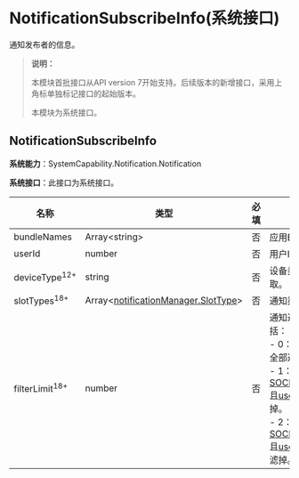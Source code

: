 # NotificationSubscribeInfo(系统接口)

通知发布者的信息。

> **说明：**
>
> 本模块首批接口从API version 7开始支持。后续版本的新增接口，采用上角标单独标记接口的起始版本。
>
> 本模块为系统接口。

## NotificationSubscribeInfo

**系统能力**：SystemCapability.Notification.Notification

**系统接口**：此接口为系统接口。

| 名称                 | 类型                  |  必填 | 说明                                       |
| -------------------- | --------------------- | --- | ------------------------------------------ |
| bundleNames          | Array<string\>         | 否  | 应用Bundle名称。                              |
| userId               | number                | 否  | 用户ID。                                      |
| deviceType<sup>12+</sup>           | string                | 否  | 设备类型。根据[设备信息](../apis-basic-services-kit/js-apis-device-info.md)获取。                                    |
| slotTypes<sup>18+</sup>   | Array<[notificationManager.SlotType](js-apis-notificationManager.md#slottype)\>| 否  | 通知渠道类型。 |
| filterLimit<sup>18+</sup>   | number| 否  | 通知过滤范围。取值范围包括：<br>- 0：不进行任何过滤，订阅全部通知。 <br>- 1：将渠道类型为[SOCIAL_COMMUNICATION](js-apis-notificationManager.md#slottype)且[userInput](js-apis-inner-notification-notificationActionButton.md#notificationactionbutton)为空的通知过滤掉。<br>- 2：将渠道类型为[SOCIAL_COMMUNICATION](js-apis-notificationManager.md#slottype)且[userInput](js-apis-inner-notification-notificationActionButton.md#notificationactionbutton)不为空的通知过滤掉。|
